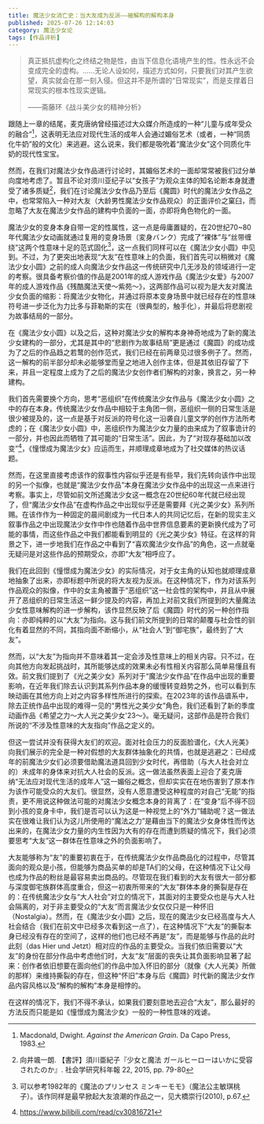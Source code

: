 ```yaml
---
title: 魔法少女消亡史：当大友成为反派——被解构的解构本身
published: 2025-07-26 12:14:03
category: 魔法少女论
tags: [作品评析]
---
```


> 真正抵抗虚构化之终结之物是性，由当下信息化语境产生的性。性永远不会变成完全的虚构。……无论人设如何，描述方式如何，只要我们对其产生欲望，真实就会在那一刻入侵。但这并不是所谓的“日常现实”，而是支撑着日常现实的根本性现实逻辑。
>
> ——斋藤环《战斗美少女的精神分析》

跟随上一章的结尾，麦克唐纳曾经描述过大众媒介所造成的一种“儿童与成年受众的融合”[^1]，这表明无法应对现代生活的成年人会通过媚俗艺术（或者，一种“同质化牛奶”般的文化）来逃避。这么说来，我们都是吸吮着“魔法少女”这个同质化牛奶的现代性宝宝。

然而，在我们对魔法少女作品进行讨论时，其媚俗艺术的一面却常常被我们过分单向度地考虑了。暂且不论对须川亚纪子以“女孩子”为观众主体的知名论断本身就遭受了诸多质疑[^2]，我们在讨论魔法少女作品乃至后《魔圆》时代的魔法少女作品之中，也常常陷入一种对大友（大龄男性魔法少女作品观众）的正面评价之窠臼，而忽略了大友在魔法少女作品的建构中负面的一面，亦即将角色物化的一面。

魔法少女的变身本身自带一定的性属性，这一点是毋庸置疑的，在20世纪70~80年代魔法少女动画就通过复用的变身场景（変身バンク）完成了“裸体”与“丝带缠绕”这两个性意味十足的范式固化[^3]，这一点我们同样可以在《魔法少女小圆》中见到。不过，为了更突出地表现“大友”在性意味上的负面，我们首先可以稍微对《魔法少女小圆》之前的成人向魔法少女作品这一传统研究中几无涉及的领域进行一定的考察。很具备考察价值的作品是2001年的成人游戏作品《魔法少女爱》与2007年的成人游戏作品《残酷魔法天使～紫苑～》，这两部作品可以视为是大友对魔法少女负面的缩影：将魔法少女物化，并通过将原本变身场景中就已经存在的性意味符号进一步泛化为力比多与菲勒斯的实在（很典型的，触手化），并最后将悲剧视为故事结局的一部分。

在《魔法少女小圆》以及之后，这种对魔法少女的解构本身神奇地成为了新的魔法少女建构的一部分，尤其是其中的“悲剧作为故事结局”更是通过《魔圆》的成功成为了之后的作品趋之若鹜的创作范式，我们已经在前两章见过很多例子了。然而，这一解构的前半部分却未必能够堂而皇之地进入创作主体，但是其依旧存留了下来，并且一定程度上成为了之后的魔法少女创作者们解构的对象，换言之，另一种建构。

我们首先需要换个方向，思考“恶组织”在传统魔法少女作品与《魔法少女小圆》之中的存在本身。传统魔法少女作品中相较于主角团一侧，恶组织一侧的日常生活是很少被提及的，这一点是基于对反派的符号化这一沿袭自儿童文学的创作方法所考虑的；在《魔法少女小圆》中，恶组织作为魔法少女力量的由来成为了叙事诡计的一部分，并也因此而牺牲了其可能的“日常生活”。因此，为了“对现存基础加以改变”[^4]，《憧憬成为魔法少女》应运而生，并顺理成章地成为了社交媒体的热议话题。

然而，在这里直接考虑该作的叙事性内容似乎还是有些早，我们先转向该作中出现的另一个拟像，也就是“魔法少女作品”本身在魔法少女作品中的出现这一点来进行考察。事实上，尽管如前文所述魔法少女这一概念在20世纪60年代就已经出现了，但“魔法少女作品”在虚构作品之中出现似乎还是需要拜《光之美少女》系列所赐。在该作作为一种固定的晨间剧成为一代日本人的共同记忆后，在新的现实主义叙事作品之中出现魔法少女作中作也随着作品中世界信息要素的更新换代成为了可能的事情，而这些作品之中我们都能看到明显的《光之美少女》特征。在这样的背景之下，进一步地我们在作品之中看到了“喜欢魔法少女作品”的角色，这一点就毫无疑问是对这些作品的预期受众，亦即“大友”相呼应了。

我们在此回到《憧憬成为魔法少女》的实际情况，对于女主角的认知也就顺理成章地抽象了出来，亦即标题中所说的将大友视为反派。在这种情况下，作为对该系列作品观众的拟像，作中的女主角被置于“恶组织”这一社会性的架构中，并且从中展开了恶组织的日常生活这一鲜少提及的内容，再加上对前文我们所提到的大量魔法少女性意味解构的进一步解构，该作显然反映了后《魔圆》时代的另一种创作指向：亦即纯粹的以“大友”为指向。这与我们前文所提到的日常的颠覆与社会性的驯化有着显然的不同，其指向面不断缩小，从“社会人”到“御宅族”，最终到了“大友”。

然而，以“大友”为指向并不意味着其一定会涉及性意味上的相关内容。只不过，在向其他方向发起挑战时，其所能够达成的效果未必有性相关内容那么简单易懂且有效。前文我们提到了《光之美少女》系列对于“魔法少女作品”在作品中出现的重要影响，在近年我们除去认识到其系列作品本身的缓慢转变趋势之外，也可以看到东映动画在其他方向上对之内容多样性所进行的探索。在2023年的该作品谱系中，除去正统作品中出现的难得一见的“男性光之美少女”角色，我们还看到了新的季度动画作品《希望之力～大人光之美少女'23～》。毫无疑问，这部作品是符合我们所说的“不涉及性意味的大友指向”作品之定义的。

但这一尝试并没有获得大友们的欢迎。面对社会压力的反面脸谱化，《大人光美》向我们展示的完全是一种对假想的大友群体抽象化的共情，也就是逃避之：已经成年的前魔法少女们必须要借助魔法道具回到少女时代，再借助（与大人社会对立的）未成年的身体来对抗大人社会的反派。这一做法虽然表面上迎合了麦克唐纳“无法应对现代生活的成年人”这一媚俗之概念，但却实实在在地伤害到了原本作为该作可能受众的大友们。很显然，没有人愿意遭受这种程度的对自己“无能”的指责，更不用说这种做法可能的对魔法少女概念本身的背离了：在“变身”后不得不回到小孩的变身卡中，我们是否可以认为这是一种视觉上的“外力”辅助呢？这一做法实在很难让我们认为这儿所使用的“魔法之力”是藉由当下的魔法少女身体性而传达出来的，在魔法少女力量的内生性因为大有的存在而遭到质疑的情况下，我们必须要思考“大友”这一群体在性意味之外的负面影响了。

大友能够称为“友”的重要初衷在于，在传统魔法少女作品商品化的过程中，尽管其面向的观众是小孩，但能够为商品买单的却是TA们的父母，在这种情况下让父母也成为作品的粉丝是最容易卖出商品的。尽管现在我们看到的大友有很大一部分都与深度御宅族群体高度重合，但这一初衷所带来的“大友”群体本身的撕裂是存在的：在传统魔法少女与“大人社会”对立的情况下，其面对的主要受众也是与大人社会隔离的，对于非主要受众的“大友”而言魔法少女仅仅只是一种怀旧（Nostalgia）。然而，在《魔法少女小圆》之后，现在的魔法少女已经高度与大人社会结合（我们在前文中已经多次看到这一点了），在这种情况下“大友”的撕裂本身已经没有存在的空间了，这样的他们也已经不再是“友”，而是能够与作品的此时此刻（das Hier und Jetzt）相对应的作品的主要受众。当我们依旧需要以“大友”的身份在部分作品中考虑他们时，大友“友”层面的丧失让其负面影响显著了起来：创作者依旧想要在面向他们的作品中加入怀旧的部分（就像《大人光美》所做的那样）来维持撕裂的存在，但这种“怀旧”本身与后《魔圆》时代新的魔法少女作品内容风格以及“解构的解构”本身是相悖的。

在这样的情况下，我们不得不承认，如果我们要刻意地去迎合“大友”，那么最好的方法反而只能是如《憧憬成为魔法少女》一般的一种性意味的戏谑。

[^1]: Macdonald, Dwight. *Against the American Grain*. Da Capo Press, 1983.
[^2]: 向井颯一朗. 【書評】須川亜紀子『少女と魔法 ガールヒーローはいかに受容されたのか』. 社会学研究科年報 22, 2015, pp. 79-80
[^3]: 可以参考1982年的《魔法のプリンセス ミンキーモモ》（魔法公主敏琪桃子）。该作同样是最早掀起大友浪潮的作品之一，见大橋崇行(2010), p.67.
[^4]: https://www.bilibili.com/read/cv30816721